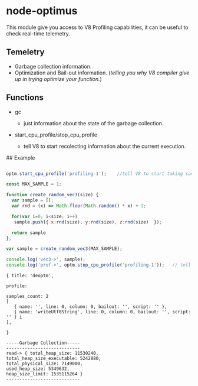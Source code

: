 # node-optimus 


This module give you access to V8 Profiling capabilities, it can be useful to check real-time telemetry. 


## Temeletry 

- Garbage collection information. 
- Optimization and Bail-out information. (*telling you why V8 compiler give up in trying optimize your function.*)

## Functions 

- gc
  - just information about the state of the garbage collection.

- start_cpu_profile/stop_cpu_profile
  - tell V8 to start recolecting information about the current execution. 


## Example 
``` javascript

optm.start_cpu_profile('profiling-1');    //tell V8 to start taking sample.

const MAX_SAMPLE = 1;

function create_random_vec3(size) {
  var sample = [];
  var rnd = (x) => Math.floor(Math.random() * x) + 1;

  for(var i=0; i<size; i++)
   sample.push({ x:rnd(size), y:rnd(size), z:rnd(size)  });

  return sample
};

var sample = create_random_vec3(MAX_SAMPLE);

console.log('vec3->', sample);
console.log('prof->', optm.stop_cpu_profile('profiling-1'));   // tell V8 to stop.

```


```
{ title: 'deoptm',

profile:

samples_count: 2 
[ 
   { name: '', line: 0, column: 0, bailout: '', script: '' },
   { name: 'writeUtf8String', line: 0, column: 0, bailout: '', script: '' } i
], 

}

-----Garbage Collection-----
----------------------------
read-> { total_heap_size: 11530240,
total_heap_size_executable: 5242880,
total_physical_size: 7149000,
used_heap_size: 5349632,
heap_size_limit: 1535115264 }
----------------------------
```



